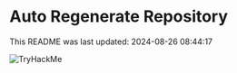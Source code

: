 # Auto Regenerate Repository

This README was last updated: 2024-08-26 08:44:17

 ![TryHackMe](https://tryhackme.com/badge/533634)